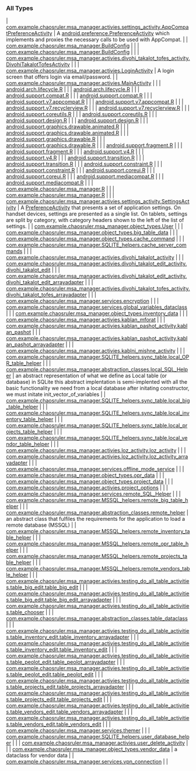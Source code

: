 

### All Types

| [com.example.chaosruler.msa_manager.activies.settings_activity.AppCompatPreferenceActivity](../com.example.chaosruler.msa_manager.activies.settings_activity/-app-compat-preference-activity/index.md) | A [android.preference.PreferenceActivity](#) which implements and proxies the necessary calls to be used with AppCompat. |
| [com.example.chaosruler.msa_manager.BuildConfig](../com.example.chaosruler.msa_manager/-build-config/index.md) |  |
| [com.example.chaosruler.msa_manager.BuildConfig](../com.example.chaosruler.msa_manager/-build-config/index.md) |  |
| [com.example.chaosruler.msa_manager.activies.divohi_takalot_tofes_activity.DivohiTakalotTofesActivity](../com.example.chaosruler.msa_manager.activies.divohi_takalot_tofes_activity/-divohi-takalot-tofes-activity/index.md) |  |
| [com.example.chaosruler.msa_manager.activies.LoginActivity](../com.example.chaosruler.msa_manager.activies/-login-activity/index.md) | A login screen that offers login via email/password. |
| [com.example.chaosruler.msa_manager.activies.MainActivity](../com.example.chaosruler.msa_manager.activies/-main-activity/index.md) |  |
| [android.arch.lifecycle.R](../android.arch.lifecycle/-r/index.md) |  |
| [android.arch.lifecycle.R](../android.arch.lifecycle/-r/index.md) |  |
| [android.support.compat.R](../android.support.compat/-r/index.md) |  |
| [android.support.compat.R](../android.support.compat/-r/index.md) |  |
| [android.support.v7.appcompat.R](../android.support.v7.appcompat/-r/index.md) |  |
| [android.support.v7.appcompat.R](../android.support.v7.appcompat/-r/index.md) |  |
| [android.support.v7.recyclerview.R](../android.support.v7.recyclerview/-r/index.md) |  |
| [android.support.v7.recyclerview.R](../android.support.v7.recyclerview/-r/index.md) |  |
| [android.support.coreutils.R](../android.support.coreutils/-r/index.md) |  |
| [android.support.coreutils.R](../android.support.coreutils/-r/index.md) |  |
| [android.support.design.R](../android.support.design/-r/index.md) |  |
| [android.support.design.R](../android.support.design/-r/index.md) |  |
| [android.support.graphics.drawable.animated.R](../android.support.graphics.drawable.animated/-r/index.md) |  |
| [android.support.graphics.drawable.animated.R](../android.support.graphics.drawable.animated/-r/index.md) |  |
| [android.support.graphics.drawable.R](../android.support.graphics.drawable/-r/index.md) |  |
| [android.support.graphics.drawable.R](../android.support.graphics.drawable/-r/index.md) |  |
| [android.support.fragment.R](../android.support.fragment/-r/index.md) |  |
| [android.support.fragment.R](../android.support.fragment/-r/index.md) |  |
| [android.support.v4.R](../android.support.v4/-r/index.md) |  |
| [android.support.v4.R](../android.support.v4/-r/index.md) |  |
| [android.support.transition.R](../android.support.transition/-r/index.md) |  |
| [android.support.transition.R](../android.support.transition/-r/index.md) |  |
| [android.support.constraint.R](../android.support.constraint/-r/index.md) |  |
| [android.support.constraint.R](../android.support.constraint/-r/index.md) |  |
| [android.support.coreui.R](../android.support.coreui/-r/index.md) |  |
| [android.support.coreui.R](../android.support.coreui/-r/index.md) |  |
| [android.support.mediacompat.R](../android.support.mediacompat/-r/index.md) |  |
| [android.support.mediacompat.R](../android.support.mediacompat/-r/index.md) |  |
| [com.example.chaosruler.msa_manager.R](../com.example.chaosruler.msa_manager/-r/index.md) |  |
| [com.example.chaosruler.msa_manager.R](../com.example.chaosruler.msa_manager/-r/index.md) |  |
| [com.example.chaosruler.msa_manager.activies.settings_activity.SettingsActivity](../com.example.chaosruler.msa_manager.activies.settings_activity/-settings-activity/index.md) | A [PreferenceActivity](#) that presents a set of application settings. On handset devices, settings are presented as a single list. On tablets, settings are split by category, with category headers shown to the left of the list of settings. |
| [com.example.chaosruler.msa_manager.object_types.User](../com.example.chaosruler.msa_manager.object_types/-user/index.md) |  |
| [com.example.chaosruler.msa_manager.object_types.big_table_data](../com.example.chaosruler.msa_manager.object_types/big_table_data/index.md) |  |
| [com.example.chaosruler.msa_manager.object_types.cache_command](../com.example.chaosruler.msa_manager.object_types/cache_command/index.md) |  |
| [com.example.chaosruler.msa_manager.SQLITE_helpers.cache_server_commands](../com.example.chaosruler.msa_manager.-s-q-l-i-t-e_helpers/cache_server_commands/index.md) |  |
| [com.example.chaosruler.msa_manager.activies.divohi_takalot_activity](../com.example.chaosruler.msa_manager.activies/divohi_takalot_activity/index.md) |  |
| [com.example.chaosruler.msa_manager.activies.divohi_takalot_edit_activity.divohi_takalot_edit](../com.example.chaosruler.msa_manager.activies.divohi_takalot_edit_activity/divohi_takalot_edit/index.md) |  |
| [com.example.chaosruler.msa_manager.activies.divohi_takalot_edit_activity.divohi_takalot_edit_arrayadapter](../com.example.chaosruler.msa_manager.activies.divohi_takalot_edit_activity/divohi_takalot_edit_arrayadapter/index.md) |  |
| [com.example.chaosruler.msa_manager.activies.divohi_takalot_tofes_activity.divohi_takalot_tofes_arrayadapter](../com.example.chaosruler.msa_manager.activies.divohi_takalot_tofes_activity/divohi_takalot_tofes_arrayadapter/index.md) |  |
| [com.example.chaosruler.msa_manager.services.encryption](../com.example.chaosruler.msa_manager.services/encryption/index.md) |  |
| [com.example.chaosruler.msa_manager.services.global_variables_dataclass](../com.example.chaosruler.msa_manager.services/global_variables_dataclass/index.md) |  |
| [com.example.chaosruler.msa_manager.object_types.inventory_data](../com.example.chaosruler.msa_manager.object_types/inventory_data/index.md) |  |
| [com.example.chaosruler.msa_manager.activies.kablan_mforat](../com.example.chaosruler.msa_manager.activies/kablan_mforat/index.md) |  |
| [com.example.chaosruler.msa_manager.activies.kablan_pashot_activity.kablan_pashot](../com.example.chaosruler.msa_manager.activies.kablan_pashot_activity/kablan_pashot/index.md) |  |
| [com.example.chaosruler.msa_manager.activies.kablan_pashot_activity.kablan_pashot_arrayadapter](../com.example.chaosruler.msa_manager.activies.kablan_pashot_activity/kablan_pashot_arrayadapter/index.md) |  |
| [com.example.chaosruler.msa_manager.activies.kablni_mishne_activity](../com.example.chaosruler.msa_manager.activies/kablni_mishne_activity/index.md) |  |
| [com.example.chaosruler.msa_manager.SQLITE_helpers.sync_table.local_OPR_table_helper](../com.example.chaosruler.msa_manager.-s-q-l-i-t-e_helpers.sync_table/local_-o-p-r_table_helper/index.md) |  |
| [com.example.chaosruler.msa_manager.abstraction_classes.local_SQL_Helper](../com.example.chaosruler.msa_manager.abstraction_classes/local_-s-q-l_-helper/index.md) | an abstract representation of what we define as Local table (or database) in SQLite this abstract implentation is semi-implented with all the basic functionality we need from a local database after initating constructor, we must initate init_vector_of_variables |
| [com.example.chaosruler.msa_manager.SQLITE_helpers.sync_table.local_big_table_helper](../com.example.chaosruler.msa_manager.-s-q-l-i-t-e_helpers.sync_table/local_big_table_helper/index.md) |  |
| [com.example.chaosruler.msa_manager.SQLITE_helpers.sync_table.local_inventory_table_helper](../com.example.chaosruler.msa_manager.-s-q-l-i-t-e_helpers.sync_table/local_inventory_table_helper/index.md) |  |
| [com.example.chaosruler.msa_manager.SQLITE_helpers.sync_table.local_projects_table_helper](../com.example.chaosruler.msa_manager.-s-q-l-i-t-e_helpers.sync_table/local_projects_table_helper/index.md) |  |
| [com.example.chaosruler.msa_manager.SQLITE_helpers.sync_table.local_vendor_table_helper](../com.example.chaosruler.msa_manager.-s-q-l-i-t-e_helpers.sync_table/local_vendor_table_helper/index.md) |  |
| [com.example.chaosruler.msa_manager.activies.loz_activity.loz_activity](../com.example.chaosruler.msa_manager.activies.loz_activity/loz_activity/index.md) |  |
| [com.example.chaosruler.msa_manager.activies.loz_activity.loz_activity_arrayadapter](../com.example.chaosruler.msa_manager.activies.loz_activity/loz_activity_arrayadapter/index.md) |  |
| [com.example.chaosruler.msa_manager.services.offline_mode_service](../com.example.chaosruler.msa_manager.services/offline_mode_service/index.md) |  |
| [com.example.chaosruler.msa_manager.object_types.opr_data](../com.example.chaosruler.msa_manager.object_types/opr_data/index.md) |  |
| [com.example.chaosruler.msa_manager.object_types.project_data](../com.example.chaosruler.msa_manager.object_types/project_data/index.md) |  |
| [com.example.chaosruler.msa_manager.activies.project_options](../com.example.chaosruler.msa_manager.activies/project_options/index.md) |  |
| [com.example.chaosruler.msa_manager.services.remote_SQL_Helper](../com.example.chaosruler.msa_manager.services/remote_-s-q-l_-helper/index.md) |  |
| [com.example.chaosruler.msa_manager.MSSQL_helpers.remote_big_table_helper](../com.example.chaosruler.msa_manager.-m-s-s-q-l_helpers/remote_big_table_helper/index.md) |  |
| [com.example.chaosruler.msa_manager.abstraction_classes.remote_helper](../com.example.chaosruler.msa_manager.abstraction_classes/remote_helper/index.md) | an abstract class that fulfiles the requirements for the application to load a remote database (MSSQL) |
| [com.example.chaosruler.msa_manager.MSSQL_helpers.remote_inventory_table_helper](../com.example.chaosruler.msa_manager.-m-s-s-q-l_helpers/remote_inventory_table_helper/index.md) |  |
| [com.example.chaosruler.msa_manager.MSSQL_helpers.remote_opr_table_helper](../com.example.chaosruler.msa_manager.-m-s-s-q-l_helpers/remote_opr_table_helper/index.md) |  |
| [com.example.chaosruler.msa_manager.MSSQL_helpers.remote_projects_table_helper](../com.example.chaosruler.msa_manager.-m-s-s-q-l_helpers/remote_projects_table_helper/index.md) |  |
| [com.example.chaosruler.msa_manager.MSSQL_helpers.remote_vendors_table_helper](../com.example.chaosruler.msa_manager.-m-s-s-q-l_helpers/remote_vendors_table_helper/index.md) |  |
| [com.example.chaosruler.msa_manager.activies.testing_do_all_table_activities.table_big_edit.table_big_edit](../com.example.chaosruler.msa_manager.activies.testing_do_all_table_activities.table_big_edit/table_big_edit/index.md) |  |
| [com.example.chaosruler.msa_manager.activies.testing_do_all_table_activities.table_big_edit.table_big_edit_arrayadapter](../com.example.chaosruler.msa_manager.activies.testing_do_all_table_activities.table_big_edit/table_big_edit_arrayadapter/index.md) |  |
| [com.example.chaosruler.msa_manager.activies.testing_do_all_table_activities.table_chooser](../com.example.chaosruler.msa_manager.activies.testing_do_all_table_activities/table_chooser/index.md) |  |
| [com.example.chaosruler.msa_manager.abstraction_classes.table_dataclass](../com.example.chaosruler.msa_manager.abstraction_classes/table_dataclass/index.md) |  |
| [com.example.chaosruler.msa_manager.activies.testing_do_all_table_activities.table_inventory_edit.table_inventory_arrayadapter](../com.example.chaosruler.msa_manager.activies.testing_do_all_table_activities.table_inventory_edit/table_inventory_arrayadapter/index.md) |  |
| [com.example.chaosruler.msa_manager.activies.testing_do_all_table_activities.table_inventory_edit.table_inventory_edit](../com.example.chaosruler.msa_manager.activies.testing_do_all_table_activities.table_inventory_edit/table_inventory_edit/index.md) |  |
| [com.example.chaosruler.msa_manager.activies.testing_do_all_table_activities.table_peolot_edit.table_peolot_arrayadapter](../com.example.chaosruler.msa_manager.activies.testing_do_all_table_activities.table_peolot_edit/table_peolot_arrayadapter/index.md) |  |
| [com.example.chaosruler.msa_manager.activies.testing_do_all_table_activities.table_peolot_edit.table_peolot_edit](../com.example.chaosruler.msa_manager.activies.testing_do_all_table_activities.table_peolot_edit/table_peolot_edit/index.md) |  |
| [com.example.chaosruler.msa_manager.activies.testing_do_all_table_activities.table_projects_edit.table_projects_arrayadapter](../com.example.chaosruler.msa_manager.activies.testing_do_all_table_activities.table_projects_edit/table_projects_arrayadapter/index.md) |  |
| [com.example.chaosruler.msa_manager.activies.testing_do_all_table_activities.table_projects_edit.table_projects_edit](../com.example.chaosruler.msa_manager.activies.testing_do_all_table_activities.table_projects_edit/table_projects_edit/index.md) |  |
| [com.example.chaosruler.msa_manager.activies.testing_do_all_table_activities.table_vendors_edit.table_vendors_arrayadapter](../com.example.chaosruler.msa_manager.activies.testing_do_all_table_activities.table_vendors_edit/table_vendors_arrayadapter/index.md) |  |
| [com.example.chaosruler.msa_manager.activies.testing_do_all_table_activities.table_vendors_edit.table_vendors_edit](../com.example.chaosruler.msa_manager.activies.testing_do_all_table_activities.table_vendors_edit/table_vendors_edit/index.md) |  |
| [com.example.chaosruler.msa_manager.services.themer](../com.example.chaosruler.msa_manager.services/themer/index.md) |  |
| [com.example.chaosruler.msa_manager.SQLITE_helpers.user_database_helper](../com.example.chaosruler.msa_manager.-s-q-l-i-t-e_helpers/user_database_helper/index.md) |  |
| [com.example.chaosruler.msa_manager.activies.user_delete_activity](../com.example.chaosruler.msa_manager.activies/user_delete_activity/index.md) |  |
| [com.example.chaosruler.msa_manager.object_types.vendor_data](../com.example.chaosruler.msa_manager.object_types/vendor_data/index.md) | a dataclass for vendor data |
| [com.example.chaosruler.msa_manager.services.vpn_connection](../com.example.chaosruler.msa_manager.services/vpn_connection/index.md) |  |

